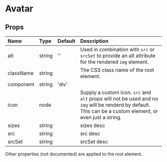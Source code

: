 Avatar
======



Props
-----


| Name | Type | Default | Description |
|:-----|:-----|:-----|:-----|
| alt | string | '' |  Used in combination with `src` or `srcSet` to provide an alt attribute for the rendered `img` element. |
| className | string |  |  The CSS class name of the root element. |
| component | string | 'div' |   |
| icon | node |  |  Supply a custom icon. `src` and `alt` props will not be used and no `img` will be renderd by default.<br>This can be a custom element, or even just a string. |
| sizes | string |  |  sizes desc |
| src | string |  |  src desc |
| srcSet | string |  |  srcSet desc |

Other properties (not documented) are applied to the root element.

